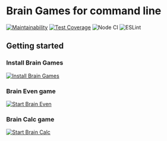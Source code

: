 # Brain Games for command line

[![Maintainability](https://api.codeclimate.com/v1/badges/a99a88d28ad37a79dbf6/maintainability)](https://codeclimate.com/github/codeclimate/codeclimate/maintainability) [![Test Coverage](https://api.codeclimate.com/v1/badges/a99a88d28ad37a79dbf6/test_coverage)](https://codeclimate.com/github/codeclimate/codeclimate/test_coverage) ![Node CI](https://github.com/cgehuzi/hexlet-frontend-1/workflows/Node%20CI/badge.svg) ![ESLint](https://github.com/cgehuzi/hexlet-frontend-1/workflows/ESLint/badge.svg)

## Getting started

### Install Brain Games

[![Install Brain Games](https://asciinema.org/a/58In28w1MkuXyxg1PDEy6xjkN.svg)](https://asciinema.org/a/58In28w1MkuXyxg1PDEy6xjkN)

### Brain Even game

[![Start Brain Even](https://asciinema.org/a/pqw3cTPpraRJ5bLSmDojV9Mi5.svg)](https://asciinema.org/a/pqw3cTPpraRJ5bLSmDojV9Mi5)

### Brain Calc game

[![Start Brain Calc](https://asciinema.org/a/slNDWlw5lQKBtDqYdcczjU02J.svg)](https://asciinema.org/a/slNDWlw5lQKBtDqYdcczjU02J)
